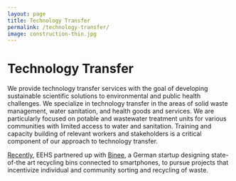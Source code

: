 ```yaml
---
layout: page
title: Technology Transfer
permalink: /technology-transfer/
image: construction-thin.jpg
---
```


# Technology Transfer

We provide technology transfer services with the goal of developing sustainable
scientific solutions to environmental and public health challenges. We specialize in
technology transfer in the areas of solid waste management, water sanitation, and
health goods and services. We are particularly focused on potable and wastewater
treatment units for various communities with limited access to water and
sanitation. Training and capacity building of relevant workers and stakeholders is a
critical component of our approach to technology transfer.

[Recently](/news), EEHS partnered up with [Binee](http://www.binee.com),
a German startup designing state-of-the art recycling bins connected to
smartphones, to pursue projects that incentivize individual and community sorting
and recycling of waste.
